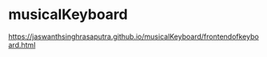 # musicalKeyboard

https://jaswanthsinghrasaputra.github.io/musicalKeyboard/frontendofkeyboard.html
